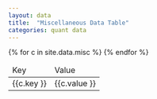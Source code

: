 ```yaml
---
layout: data
title:  "Miscellaneous Data Table"
categories: quant data
---
```


<table>
    <thead>
    <tr>
      <td> Key </td>
      <td> Value </td>
    </tr>
    </thead>
  <tbody>
{% for c in site.data.misc %}
    <tr>
      <td>{{c.key }}</td>
      <td>{{c.value }}</td>
    </tr>
{% endfor %}
  </tbody>
</table>



